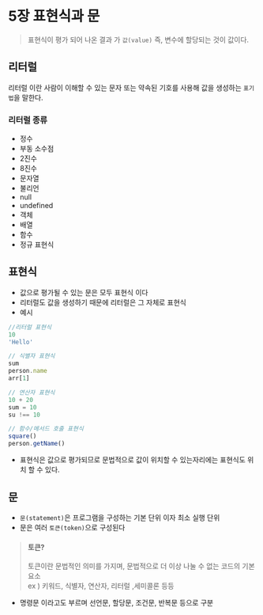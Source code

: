 ﻿# 5장 표현식과 문
> 표현식이 평가 되어 나온 결과 가 `값(value)` 즉, 변수에 할당되는 것이 값이다.

## 리터럴

리터럴 이란 사람이 이해할 수 있는 문자 또는 약속된 기호를 사용해 값을 생성하는 `표기법`을 말한다.    
 
  ### 리터럴 종류 
 - 정수 
 -  부동 소수점 
 - 2진수 
 -  8진수 
 - 문자열 
 - 불리언 
 -  null 
 -  undefined
 - 객체
 - 배열
 - 함수
 - 정규 표현식

## 표현식
- 값으로 평가될 수 있는 문은 모두 표현식 이다
- 리터럴도 값을 생성하기 때문에 리터럴은 그 자체로 표현식
- 예시
```js
//리터럴 표현식
10
'Hello'

// 식별자 표현식
sum
person.name
arr[1]

// 연산자 표현식
10 + 20
sum = 10
su !== 10

// 함수/메서드 호출 표현식
square()
person.getName()
```
- 표현식은 값으로 평가되므로 문법적으로 값이 위치할 수 있는자리에는 표현식도 위치 할 수 있다.

## 문
- `문(statement)`은 프로그램을 구성하는 기본 단위 이자 최소 실행 단위
- 문은 여러 `토큰(token)`으로 구성된다
> #### 토큰?  
> 토큰이란 문법적인 의미를 가지며, 문법적으로 더 이상 나눌 수 없는 코드의 기본 요소  
> ex ) 키워드, 식별자, 연산자, 리터럴 ,세미콜론 등등   
 - 명령문 이라고도 부르며 선언문, 할당문, 조건문, 반복문 등으로 구분

